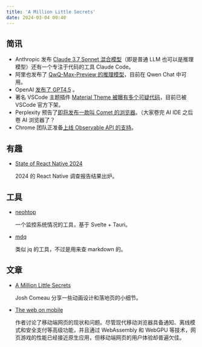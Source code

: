```yaml
---
title: 'A Million Little Secrets'
date: 2024-03-04 00:40
---
```




## 简讯

- Anthropic 发布 [Claude 3.7 Sonnet 混合模型](https://www.anthropic.com/news/claude-3-7-sonnet)（即是普通 LLM 也可以是推理模型）还有一个专注于代码的工具 Claude Code。
- 阿里也发布了 [QwQ-Max-Preview 的推理模型](https://qwenlm.github.io/blog/qwq-max-preview/)，目前在 Qwen Chat 中可用。
- OpenAI [发布了 GPT4.5](https://openai.com/index/introducing-gpt-4-5/) 。
- 著名 VSCode 主题插件 [Material Theme 被曝有多个可疑代码](https://t3.gg/blog/post/equinusocio)，目前已被 VSCode 官方下架。
- Perplexity 预告了[即将发布一款叫 Comet 的浏览器](https://techcrunch.com/2025/02/24/perplexity-teases-a-web-browser-called-comet/)。（大家卷完 AI IDE 之后卷 AI 浏览器了？
- Chrome 团队正准备[上线 Observable API 的支持](https://groups.google.com/a/chromium.org/g/blink-dev/c/stxSgTgMHog)。

## 有趣

- [State of React Native 2024](https://results.2024.stateofreactnative.com/en-US/)
  
    2024 的 React Native 调查报告结果出炉。
    

## 工具

- [neohtop](https://github.com/Abdenasser/neohtop)
  
    一个监控系统情况的工具，基于 Svelte + Tauri。
    
- [mdq](https://github.com/yshavit/mdq)
  
    类似 jq 的工具，不过是用来查 markdown 的。
    

## 文章

- [A Million Little Secrets](https://www.joshwcomeau.com/blog/whimsical-animations/)
  
    Josh Comeau 分享一些动画设计和落地页的小细节。
    
- [The web on mobile](https://adactio.com/journal/21728)
  
    作者讨论了移动端网页的现状和问题。尽管现代移动浏览器具备通知、离线模式和安全支付等高级功能，并且通过 WebAssembly 和 WebGPU 等技术，网页游戏的性能已经接近原生应用，但移动端网页的用户体验却普遍欠佳。
